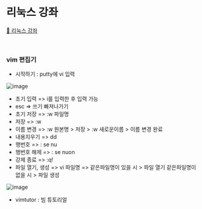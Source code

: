 # 리눅스 강좌
[:link: 리눅스 강좌 ](https://youtu.be/uRZr35xIBqg) 


<br>


### vim 편집기 
* 시작하기 : putty에 vi 입력 

![image](https://user-images.githubusercontent.com/93310395/169322718-cb946a03-2047-4293-9148-1d422f33eb9b.png)

* 초기 입력   => i를 입력한 후 입력 가능 
* esc        => 쓰기 빠져나가기 
* 초기 저장   => :w 파일명
* 저장        => :w
* 이름 변경   => :w 원본명 > 저장 > :w 새로운이름 > 이름 변경 완료 
* 내용지우기  => dd
* 행번호      => : se nu
* 행번호 해제 => : se nuon
* 강제 종료   => :q!
* 파일 열기, 생성 => vi 파일명 => 같은파일명이 있을 시 > 파일 열기 
                                같은파일명이 없을 시 > 파일 생성

![image](https://user-images.githubusercontent.com/93310395/169324079-7de03d20-749d-4cfd-a966-29b26ed44938.png)

* vimtutor : 빔 튜토리얼 

``` 